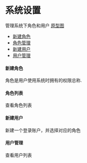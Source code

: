 # 系统设置 

管理系统下角色和用户 [原型图](https://www.figma.com/file/eANefR82JBl5YxxYgVqyQu/mxzn?node-id=2%3A6)

- [新建角色](#新建角色)
- [角色管理](#角色列表)
- [新建用户](#新建用户)
- [用户管理](#用户管理)

#### 新建角色  

角色是用户使用系统时拥有的权限总称.  

#### 角色列表

查看角色列表

#### 新建用户

新建一个登录账户，并选择对应的角色

#### 用户管理

查看用户列表